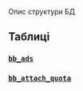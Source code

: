 Опис структури БД

## Таблиці

### [`bb_ads`](Database/bb_ads)

### [`bb_attach_quota`](Database/bb_attach_quota)
